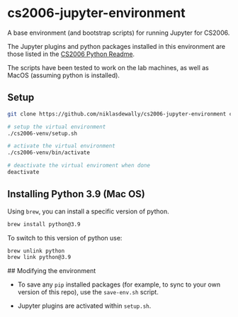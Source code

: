 # cs2006-jupyter-environment
A base environment (and bootstrap scripts) for running Jupyter for CS2006.

The Jupyter plugins and python packages installed in this environment are those listed in the
[CS2006 Python Readme](https://studres.cs.st-andrews.ac.uk/CS2006/Lectures/Python/README.md).

The scripts have been tested to work on the lab machines, as well as MacOS (assuming python is installed).

## Setup

```bash
git clone https://github.com/niklasdewally/cs2006-jupyter-environment cs2006-venv

# setup the virtual environment
./cs2006-venv/setup.sh

# activate the virtual environment
./cs2006-venv/bin/activate

# deactivate the virtual enviroment when done
deactivate
```

## Installing Python 3.9 (Mac OS)

Using `brew`, you can install a specific version of python.

```bash
brew install python@3.9
```

To switch to this version of python use:

```bash
brew unlink python
brew link python@3.9
```

## Modifying the environment

- To save any `pip` installed packages (for example, to sync to your own version of this repo),
use the `save-env.sh` script.

- Jupyter plugins are activated within `setup.sh`.
